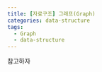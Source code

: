 ```yaml
---
title: [자료구조] 그래프(Graph)
categories: data-structure
tags:
  - Graph
  - data-structure
---
```


참고하자
[](https://gmlwjd9405.github.io/2018/08/13/data-structure-graph.html)